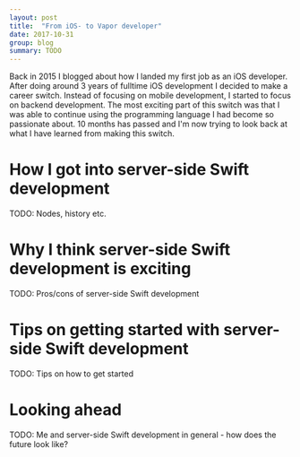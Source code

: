```yaml
---
layout: post
title:  "From iOS- to Vapor developer"
date: 2017-10-31
group: blog
summary: TODO
---
```


Back in 2015 I blogged about how I landed my first job as an iOS developer.
After doing around 3 years of fulltime iOS development I decided to make a
career switch. Instead of focusing on mobile development, I started to focus
on backend development. The most exciting part of this switch was that I was
able to continue using the programming language I had become so passionate
about. 10 months has passed and I'm now trying to look back at what I have
learned from making this switch.

# How I got into server-side Swift development
TODO: Nodes, history etc.

# Why I think server-side Swift development is exciting
TODO: Pros/cons of server-side Swift development

# Tips on getting started with server-side Swift development
TODO: Tips on how to get started

# Looking ahead
TODO: Me and server-side Swift development in general - how does the 
future look like?